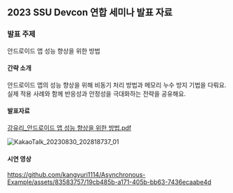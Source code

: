 ## 2023 SSU Devcon 연합 세미나 발표 자료

### 발표 주제
안드로이드 앱 성능 향상을 위한 방법

#### 간략 소개
안드로이드 앱의 성능 향상을 위해 비동기 처리 방법과 메모리 누수 방지 기법을 다뤄요.
실제 적용 사례와 함께 반응성과 안정성을 극대화하는 전략을 공유해요.

#### 발표자료
[강유리_안드로이드 앱 성능 향상을 위한 방법.pdf](https://github.com/kangyuri1114/Asynchronous-Example/files/12504141/_.pdf)

![KakaoTalk_20230830_202818737_01](https://github.com/kangyuri1114/Asynchronous-Example/assets/83583757/4006a8b8-3691-4a96-a432-f011bede5e95)

#### 시연 영상

https://github.com/kangyuri1114/Asynchronous-Example/assets/83583757/19cb485b-a171-405b-bb63-7436ecaabe4d



